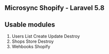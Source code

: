 ## Microsync Shopify - Laravel 5.8

## Usable modules

1. Users
	List
	Create
	Update
	Destroy
2. Shops
	Store
	Destroy
3. Wehbooks
	Shopify


